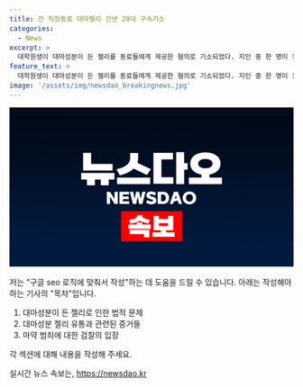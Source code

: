 ```yaml
---
title: 전 직장동료 대마젤리 건넨 20대 구속기소
categories:
  - News
excerpt: >
  대학원생이 대마성분이 든 젤리를 동료들에게 제공한 혐의로 기소되었다. 지인 중 한 명이 동료들에게 제공한 젤리를 먹고 기분이 좋아지는 것이라며 다시 나눠준 혐의로 이미 구속기소된 상태이다. 약을 먹은 동료들은 어지럼증을 호소하며 병원으로 옮겨져 치료를 받았다. 검찰은 이러한 사례를 통해 마약범죄에 강력히 대처할 것을 밝혔다.
feature_text: >
  대학원생이 대마성분이 든 젤리를 동료들에게 제공한 혐의로 기소되었다. 지인 중 한 명이 동료들에게 제공한 젤리를 먹고 기분이 좋아지는 것이라며 다시 나눠준 혐의로 이미 구속기소된 상태이다. 약을 먹은 동료들은 어지럼증을 호소하며 병원으로 옮겨져 치료를 받았다. 검찰은 이러한 사례를 통해 마약범죄에 강력히 대처할 것을 밝혔다.
image: '/assets/img/newsdao_breakingnews.jpg'
---
```


<p><img src="/assets/img/newsdao_breakingnews.jpg" alt="ontimetimes 속보" /></p>

<p>저는 "구글 seo 로직에 맞춰서 작성"하는 데 도움을 드릴 수 있습니다. 아래는 작성해야 하는 기사의 "목차"입니다.</p>

<ol>
<li>대마성분이 든 젤리로 인한 법적 문제</li>
<li>대마성분 젤리 유통과 관련된 증거들</li>
<li>마약 범죄에 대한 검찰의 입장</li>
</ol>

<p>각 섹션에 대해 내용을 작성해 주세요.</p>
실시간 뉴스 속보는, <a href="https://newsdao.kr" rel="dofollow">https://newsdao.kr</a>


